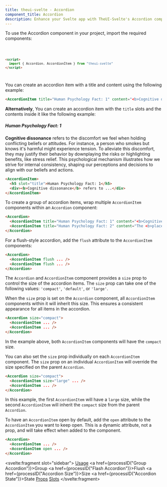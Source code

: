 ```yaml
---
title: theui-svelte - Accordion
component_title: Accordion
description: Enhance your Svelte app with TheUI-Svelte's Accordion component. Easily create collapsible sections to streamline your content presentation.
---
```


<script lang="ts">
  import type { PageData } from "./$types";
  import DocContainer from "$lib/ui/doc/Container.svelte";
  import Head from "$lib/ui/doc/Head.svelte";
  import Block from "$lib/ui/doc/Block.svelte";
  import Code from "$lib/ui/doc/Code.svelte";
  import DataTable from "$lib/ui/doc/DataTable.svelte";
  import Example from "$lib/ui/doc/Example.svelte";
  import { Accordion, AccordionItem } from "theui-svelte";
  import { processID } from "$lib";

  export let data: PageData;
</script>

<DocContainer>
  <Head title="Accordion" text="The Accordion component is used to show or hide information based on the collapse and expand state of its child elements. It has two variants with configurations provided in the Configuration section." />
  <Block title="Setup">
    <p class="not-prose mb-4">To use the Accordion component in your project, import the required components:</p>
<Code title="Import">

```html
<script>
  import { Accordion, AccordionItem } from "theui-svelte"
</script>
```
</Code>
  </Block>

  <Block title="Usage">
    <Example title="Basic Example">
      <p class="not-prose mb-2">You can create an accordion item with a title and content using the following example:</p>
      <svelte:fragment slot="example">
        <AccordionItem title="Human Psychology Fact: 1" content="<b>Cognitive dissonance</b> refers to the discomfort we feel when holding conflicting beliefs or attitudes. For instance, a person who smokes but knows it's harmful might experience tension. To alleviate this discomfort, they may justify their behavior by downplaying the risks or highlighting benefits, like stress relief. This psychological mechanism illustrates how we strive for internal consistency, shaping our perceptions and decisions to align with our beliefs and actions." />
      </svelte:fragment>
<div slot="code">

```html
<AccordionItem title="Human Psychology Fact: 1" content="<b>Cognitive dissonance</b> refers to.." />
```
</div>
    </Example>
    <Example title="Slot Example">
      <p class="not-prose mb-2"><b>Alternatively</b>, You can create an accordion item with the <code>title</code> slots and the contents inside it like the following example:</p>
      <svelte:fragment slot="example">
        <AccordionItem>
          <h5 slot="title">Human Psychology Fact: 1</h5>
          <div><b>Cognitive dissonance</b> refers to the discomfort we feel when holding conflicting beliefs or attitudes. For instance, a person who smokes but knows it's harmful might experience tension. To alleviate this discomfort, they may justify their behavior by downplaying the risks or highlighting benefits, like stress relief. This psychological mechanism illustrates how we strive for internal consistency, shaping our perceptions and decisions to align with our beliefs and actions.</div>
        </AccordionItem>
      </svelte:fragment>
<div slot="code">

```html
<AccordionItem>
  <h5 slot="title">Human Psychology Fact: 1</h5>
  <div><b>Cognitive dissonance</b> refers to ...</div>
</AccordionItem>
```
</div>
    </Example>
  </Block>

  <Block title="Group Accordion">
    <Example>
      <p class="not-prose mb-2">To create a group of accordion items, wrap multiple <code>AccordionItem</code> components within an <code>Accordion</code> component:</p>
      <svelte:fragment slot="example">
        <Accordion>
          <AccordionItem title="Accordion Header 1" content="<b>Cognitive dissonance</b> refers to the discomfort we feel when holding conflicting beliefs or attitudes. For instance, a person who smokes but knows it's harmful might experience tension. To alleviate this discomfort, they may justify their behavior by downplaying the risks or highlighting benefits, like stress relief. This psychological mechanism illustrates how we strive for internal consistency, shaping our perceptions and decisions to align with our beliefs and actions." />
          <AccordionItem title="Accordion Header 2" content="The <b>placebo effect</b> demonstrates how beliefs can influence physical health. Studies show that patients receiving a sugar pill, believing it's real medication, often experience actual improvements in their conditions." />
        </Accordion>
      </svelte:fragment>
<div slot="code">

```html
<Accordion>
  <AccordionItem title="Human Psychology Fact: 1" content="<b>Cognitive dissonance</b> refers to.." />
  <AccordionItem title="Human Psychology Fact: 2" content="The <b>placebo effect</b> demonstrates.." />
</Accordion>
```
</div>
    </Example>
  </Block>

  <Block title="Flash Accordion">
    <Example>
      <p class="not-prose mb-2">For a flush-style accordion, add the <code>flush</code> attribute to the <code>AccordionItem</code> components:</p>
      <svelte:fragment slot="example">
        <Accordion>
          <AccordionItem isFlush={true} title="Human Psychology Fact: 1" content="<b>Cognitive dissonance</b> refers to the discomfort we feel when holding conflicting beliefs or attitudes. For instance, a person who smokes but knows it's harmful might experience tension. To alleviate this discomfort, they may justify their behavior by downplaying the risks or highlighting benefits, like stress relief. This psychological mechanism illustrates how we strive for internal consistency, shaping our perceptions and decisions to align with our beliefs and actions." />
          <AccordionItem isFlush={true} title="Human Psychology Fact: 2" content="The <b>placebo effect</b> demonstrates how beliefs can influence physical health. Studies show that patients receiving a sugar pill, believing it's real medication, often experience actual improvements in their conditions." />
        </Accordion>
      </svelte:fragment>
<div slot="code">

```html
<Accordion>
  <AccordionItem flush ... />
  <AccordionItem flush ... />
</Accordion>
```
</div>
    </Example>
  </Block>

  <Block title="Accordion Size">
    <p class="not-prose mb-4">The <code>Accordion</code> and <code>AccordionItem</code> component provides a <code>size</code> prop to control the size of the accordion items. The <code>size</code> prop can take one of the following values: <code>'compact'</code>, <code>'default'</code>, or <code>'large'</code>.</p>
    <p class="not-prose mb-4">When the <code>size</code> prop is set on the <code>Accordion</code> component, all <code>AccordionItem</code> components within it will inherit this size. This ensures a consistent appearance for all items in the accordion.</p>
    <Example>
      <svelte:fragment slot="example">
        <Accordion size="compact">
          <AccordionItem title="Human Psychology Fact: 1" content="<b>Cognitive dissonance</b> refers to the discomfort we feel when holding conflicting beliefs or attitudes. For instance, a person who smokes but knows it's harmful might experience tension. To alleviate this discomfort, they may justify their behavior by downplaying the risks or highlighting benefits, like stress relief. This psychological mechanism illustrates how we strive for internal consistency, shaping our perceptions and decisions to align with our beliefs and actions." />
          <AccordionItem title="Human Psychology Fact: 2" content="The <b>placebo effect</b> demonstrates how beliefs can influence physical health. Studies show that patients receiving a sugar pill, believing it's real medication, often experience actual improvements in their conditions." />
        </Accordion>
      </svelte:fragment>
<div slot="code">

```html
<Accordion size="compact">
  <AccordionItem ... />
  <AccordionItem ... />
</Accordion>
```
</div>
    </Example>
    <p class="not-prose mb-4">In the example above, both <code>AccordionItem</code> components will have the <code>compact</code> size.</p>
    <p class="not-prose mb-4">You can also set the <code>size</code> prop individually on each <code>AccordionItem</code> component. The <code>size</code> prop on an individual <code>AccordionItem</code> will override the size specified on the parent <code>Accordion</code>.</p>
    <Example>
    <svelte:fragment slot="example">
      <Accordion size="compact">
        <AccordionItem size="large" title="Human Psychology Fact: 1" content="<b>Cognitive dissonance</b> refers to the discomfort we feel when holding conflicting beliefs or attitudes. For instance, a person who smokes but knows it's harmful might experience tension. To alleviate this discomfort, they may justify their behavior by downplaying the risks or highlighting benefits, like stress relief. This psychological mechanism illustrates how we strive for internal consistency, shaping our perceptions and decisions to align with our beliefs and actions." />
        <AccordionItem title="Human Psychology Fact: 2" content="The <b>placebo effect</b> demonstrates how beliefs can influence physical health. Studies show that patients receiving a sugar pill, believing it's real medication, often experience actual improvements in their conditions." />
      </Accordion>
    </svelte:fragment>
<div slot="code">

```html
<Accordion size="compact">
  <AccordionItem size="large" ... />
  <AccordionItem ... />
</Accordion>
```
</div>
    </Example>
    <p class="not-prose mb-4">In this example, the first <code>AccordionItem</code> will have a <code>large</code> size, while the second <code>AccordionItem</code> will inherit the <code>compact</code> size from the parent <code>Accordion</code>.</p>
  </Block>

  <Block title="Accordion State">
    <p class="not-prose mb-4">To have an <code>AccordionItem</code> open by default, add the <code>open</code> attribute to the <code>AccordionItem</code> you want to keep open. This is a dynamic attribute, not a prop, and will take effect when added to the component.</p>
    <Example>
      <svelte:fragment slot="example">
        <Accordion>
          <AccordionItem title="Human Psychology Fact: 1" content="<b>Cognitive dissonance</b> refers to the discomfort we feel when holding conflicting beliefs or attitudes. For instance, a person who smokes but knows it's harmful might experience tension. To alleviate this discomfort, they may justify their behavior by downplaying the risks or highlighting benefits, like stress relief. This psychological mechanism illustrates how we strive for internal consistency, shaping our perceptions and decisions to align with our beliefs and actions." />
          <AccordionItem isOpen={true} title="Human Psychology Fact: 2" content="The <b>placebo effect</b> demonstrates how beliefs can influence physical health. Studies show that patients receiving a sugar pill, believing it's real medication, often experience actual improvements in their conditions." />
        </Accordion>
      </svelte:fragment>
<div slot="code">

```html
<Accordion>
  <AccordionItem ... />
  <AccordionItem open ... />
</Accordion>
```
</div>
    </Example>
  </Block>

  <Block title="Props">
    <DataTable data={data.component.groupProps} title="Accordion Props" mb=8 />
    <DataTable data={data.component.dynamicProps} type="slots" title="Accordion Dynamic Props" hideText={true} mb=8 />
    <DataTable data={data.component.props} title="AccordionItem Props" mb=8 hideText={true} />
    <DataTable data={data.component.dynamicProps} type="slots" title="AccordionItem Dynamic Props" hideText={true} />
  </Block>
  <Block title="Slots">
    <DataTable data={data.component.slots} type="slots"/>
  </Block>

  <svelte:fragment slot="sidebar">
    <a href="#usage">Usage</a>
    <a href={processID("Group Accordion")}>Group</a>
    <a href={processID("Flash Accordion")}>Flush</a>
    <a href={processID("Accordion Size")}>Size</a>
    <a href={processID("Accordion State")}>State</a>
    <a href="#props">Props</a>
    <a href="#slots">Slots</a>
  </svelte:fragment>
</DocContainer>